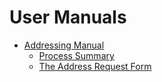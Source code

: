 # User Manuals

- [Addressing Manual](./addressing.md)
    - [Process Summary](./addressing.md)
    - [The Address Request Form](./address_request.md)
